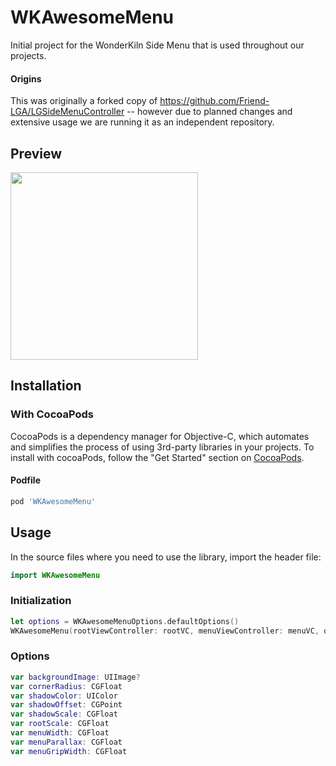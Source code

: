 # WKAwesomeMenu

Initial project for the WonderKiln Side Menu that is used throughout our projects.

#### Origins
This was originally a forked copy of https://github.com/Friend-LGA/LGSideMenuController -- however due to planned changes and extensive usage we are running it as an independent repository.

## Preview

<img src="https://raw.githubusercontent.com/wonderkiln/WKAwesomeMenu/master/Demo/demo.gif" width="300"/>

## Installation

### With CocoaPods

CocoaPods is a dependency manager for Objective-C, which automates and simplifies the process of using 3rd-party libraries in your projects. To install with cocoaPods, follow the "Get Started" section on [CocoaPods](https://cocoapods.org/).

#### Podfile
```ruby
pod 'WKAwesomeMenu'
```

## Usage

In the source files where you need to use the library, import the header file:

```swift
import WKAwesomeMenu
```

### Initialization

```swift
let options = WKAwesomeMenuOptions.defaultOptions()
WKAwesomeMenu(rootViewController: rootVC, menuViewController: menuVC, options: options)
```

### Options

```swift
var backgroundImage: UIImage?
var cornerRadius: CGFloat
var shadowColor: UIColor
var shadowOffset: CGPoint
var shadowScale: CGFloat
var rootScale: CGFloat
var menuWidth: CGFloat
var menuParallax: CGFloat
var menuGripWidth: CGFloat
```
